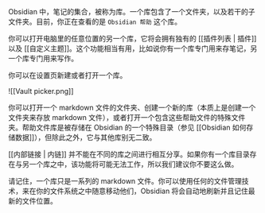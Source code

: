 Obsidian 中，笔记的集合，被称为库。一个库包含了一个文件夹，以及若干的子文件夹。目前，你正在查看的是 `Obsidian 帮助` 这个库。

你可以打开电脑里的任意位置的另一个库，它将会拥有独有的 [[插件列表 | 插件]] 以及 [[自定义主题]]。这个功能相当有用，比如说你有一个库专门用来存笔记，另一个库专门用来写作。

你可以在设置页新建或者打开一个库。

![[Vault picker.png]]

你可以打开一个 markdown 文件的文件夹、创建一个新的库（本质上是创建一个文件夹来存放 markdown 文件），或者打开一个包含这些帮助文件的特殊文件夹。帮助文件库是被存储在 Obsidian 的一个特殊目录（参见 [[Obsidian 如何存储数据]]），但除此之外，它与其他库别无二致。

[[内部链接 | 内链]] 并不能在不同的库之间进行相互分享。如果你有一个库目录存在与另一个库之中，该功能将可能无法工作，所以我们建议你不要这么做。

请记住，一个库只是一系列的 markdown 文件。你可以使用任何的文件管理技术，来在你的文件系统之中随意移动他们，Obsidian 将会自动地刷新并且记住最新的文件位置。